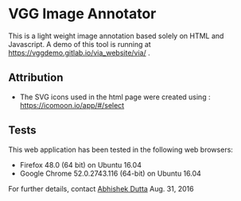 # VGG Image Annotator

This is a light weight image annotation based solely on HTML and Javascript. A demo of this tool is running at https://vggdemo.gitlab.io/via_website/via/ .
## Attribution
 * The SVG icons used in the html page were created using : https://icomoon.io/app/#/select

## Tests
This web application has been tested in the following web browsers:
 * Firefox 48.0 (64 bit) on Ubuntu 16.04
 * Google Chrome 52.0.2743.116 (64-bit) on Ubuntu 16.04

For further details, contact [Abhishek Dutta](adutta@robots.ox.ac.uk)
Aug. 31, 2016
